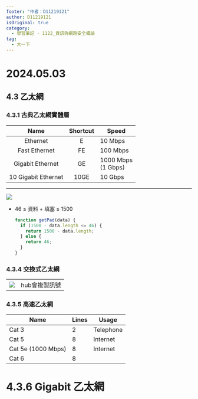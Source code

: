 ```yaml
---
footer: "作者：D11219121"
author: D11219121
isOriginal: true
category:
  - 學習筆記 - 1122_資訊與網路安全概論
tag:
  - 大一下
---
```


# 2024.05.03

## 4.3 乙太網

### 4.3.1 古典乙太網實體層

|        Name         | Shortcut | Speed                 |
| :-----------------: | :------: | --------------------- |
|      Ethernet       |    E     | 10 Mbps               |
|    Fast Ethernet    |    FE    | 100 Mbps              |
|  Gigabit Ethernet   |    GE    | 1000 Mbps<br>(1 Gbps) |
| 10 Gigabit Ethernet |   10GE   | 10 Gbps               |

---

![](https://hackmd.io/_uploads/S1Fh8ZGfR.png)

- 46 ≤ 資料 + 填塞 ≤ 1500
  ```js
  function getPad(data) {
    if (1500 - data.length <= 46) {
      return 1500 - data.length;
    } else {
      return 46;
    }
  }
  ```

### 4.3.4 交換式乙太網

<table>
  <td><img src="https://hackmd.io/_uploads/H1upcZfGA.jpg"></td>
  <td>
    hub會複製訊號
  </td>
</table>

### 4.3.5 高速乙太網

| Name               | Lines | Usage     |
| ------------------ | ----- | --------- |
| Cat 3              | 2     | Telephone |
| Cat 5              | 8     | Internet  |
| Cat 5e (1000 Mbps) | 8     | Internet  |
| Cat 6              | 8     |           |

# 4.3.6 Gigabit 乙太網
